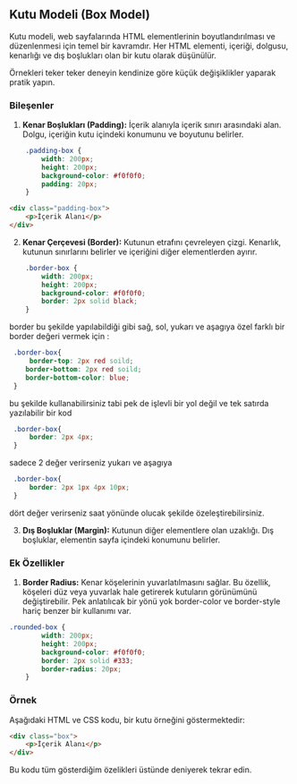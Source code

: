 ## Kutu Modeli (Box Model)

Kutu modeli, web sayfalarında HTML elementlerinin boyutlandırılması ve düzenlenmesi için temel bir kavramdır. Her HTML elementi, içeriği, dolgusu, kenarlığı ve dış boşlukları olan bir kutu olarak düşünülür.

Örnekleri teker teker deneyin kendinize göre küçük değişiklikler yaparak pratik yapın.

### Bileşenler

1. **Kenar Boşlukları (Padding):** İçerik alanıyla içerik sınırı arasındaki alan. Dolgu, içeriğin kutu içindeki konumunu ve boyutunu belirler.

```css
    .padding-box {
        width: 200px;
        height: 200px;
        background-color: #f0f0f0;
        padding: 20px;
    }
```

```html
<div class="padding-box">
    <p>İçerik Alanı</p>
</div>
```

2. **Kenar Çerçevesi (Border):** Kutunun etrafını çevreleyen çizgi. Kenarlık, kutunun sınırlarını belirler ve içeriğini diğer elementlerden ayırır.
```css
    .border-box {
        width: 200px;
        height: 200px;
        background-color: #f0f0f0;
        border: 2px solid black;
    }
```
border bu şekilde yapılabildiği gibi sağ, sol, yukarı ve  aşagıya özel farklı bir border değeri vermek için :
```css
 .border-box{
	 border-top: 2px red soild;
	border-bottom: 2px red soild;
	border-bottom-color: blue;
 }
```
bu şekilde kullanabilirsiniz tabi pek de işlevli bir yol değil ve tek satırda yazılabilir bir kod 
```css
 .border-box{
	 border: 2px 4px;
 }
```
sadece 2 değer verirseniz yukarı ve aşagıya 

```css
 .border-box{
	 border: 2px 1px 4px 10px;
 }
```
dört değer verirseniz saat yönünde olucak şekilde özeleştirebilirsiniz.

3. **Dış Boşluklar (Margin):** Kutunun diğer elementlere olan uzaklığı. Dış boşluklar, elementin sayfa içindeki konumunu belirler.

### Ek Özellikler

1. **Border Radius:** Kenar köşelerinin yuvarlatılmasını sağlar. Bu özellik, köşeleri düz veya yuvarlak hale getirerek kutuların görünümünü değiştirebilir. Pek anlatılıcak bir yönü yok border-color ve border-style hariç benzer bir kullanımı var.

```css
.rounded-box {
        width: 200px;
        height: 200px;
        background-color: #f0f0f0;
        border: 2px solid #333;
        border-radius: 20px;
    }
```

### Örnek

Aşağıdaki HTML ve CSS kodu, bir kutu örneğini göstermektedir:

```html
<div class="box">
    <p>İçerik Alanı</p>
</div>
```
Bu kodu tüm gösterdiğim özelikleri üstünde deniyerek tekrar edin.



